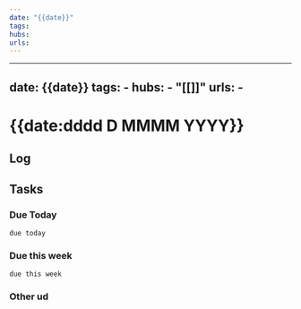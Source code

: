 ```yaml
---
date: "{{date}}"
tags: 
hubs: 
urls:
---
```


---
date: {{date}}
tags:
    -
hubs:
    - "[[]]"
urls:
    -
---

# {{date:dddd D MMMM YYYY}}


## Log



## Tasks

### Due Today
```tasks
due today
```

### Due this week

```tasks
due this week
```

### Other ud


